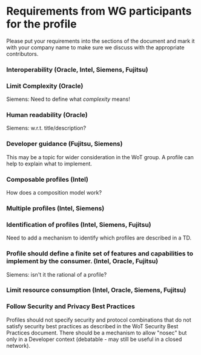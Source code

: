 # Requirements from WG participants for the profile

Please put your requirements into the sections of the document and mark it with your company name to make sure
we discuss with the appropriate contributors.

### Interoperability (Oracle, Intel, Siemens, Fujitsu)

### Limit Complexity (Oracle)

Siemens: Need to define what *complexity* means!

### Human readability (Oracle)

Siemens: w.r.t. title/description?

### Developer guidance (Fujitsu, Siemens)
This may be a topic for wider consideration in the WoT group.
A profile can help to explain what to implement.

### Composable profiles (Intel)
How does a composition model work?

### Multiple profiles (Intel, Siemens)

### Identification of profiles (Intel, Siemens, Fujitsu)
Need to add a mechanism to identify which profiles are described in a TD.

### Profile should define a finite set of features and capabilities to implement by the consumer. (Intel, Oracle, Fujitsu)

Siemens: isn't it the rational of a profile?

### Limit resource consumption (Intel, Oracle, Siemens, Fujitsu)

### Follow Security and Privacy Best Practices
Profiles should not specify security and protocol combinations that do not satisfy security best practices
as described in the WoT Security Best Practices document.
There should be a mechanism to allow "nosec" but only in a Developer context (debatable - may still be useful
in a closed network).
